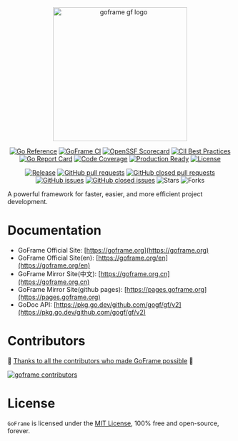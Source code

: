 
<div align=center>
<img src="https://goframe.org/img/logo_full.png" width="300" alt="goframe gf logo"/>

[![Go Reference](https://pkg.go.dev/badge/github.com/gogf/gf/v2.svg)](https://pkg.go.dev/github.com/gogf/gf/v2)
[![GoFrame CI](https://github.com/gogf/gf/actions/workflows/ci-main.yml/badge.svg)](https://github.com/gogf/gf/actions/workflows/ci-main.yml)
[![OpenSSF Scorecard](https://api.securityscorecards.dev/projects/github.com/gogf/gf/badge)](https://scorecard.dev/viewer/?uri=github.com/gogf/gf)
[![CII Best Practices](https://bestpractices.coreinfrastructure.org/projects/9233/badge)](https://bestpractices.coreinfrastructure.org/projects/9233)
[![Go Report Card](https://goreportcard.com/badge/github.com/gogf/gf/v2)](https://goreportcard.com/report/github.com/gogf/gf/v2)
[![Code Coverage](https://codecov.io/gh/gogf/gf/branch/master/graph/badge.svg)](https://codecov.io/gh/gogf/gf)
[![Production Ready](https://img.shields.io/badge/production-ready-blue.svg?style=flat)](https://github.com/gogf/gf)
[![License](https://img.shields.io/github/license/gogf/gf.svg?style=flat)](https://github.com/gogf/gf)

[![Release](https://img.shields.io/github/v/release/gogf/gf?style=flat)](https://github.com/gogf/gf/releases)
[![GitHub pull requests](https://img.shields.io/github/issues-pr/gogf/gf?style=flat)](https://github.com/gogf/gf/pulls)
[![GitHub closed pull requests](https://img.shields.io/github/issues-pr-closed/gogf/gf?style=flat)](https://github.com/gogf/gf/pulls?q=is%3Apr+is%3Aclosed)
[![GitHub issues](https://img.shields.io/github/issues/gogf/gf?style=flat)](https://github.com/gogf/gf/issues)
[![GitHub closed issues](https://img.shields.io/github/issues-closed/gogf/gf?style=flat)](https://github.com/gogf/gf/issues?q=is%3Aissue+is%3Aclosed)
![Stars](https://img.shields.io/github/stars/gogf/gf?style=flat)
![Forks](https://img.shields.io/github/forks/gogf/gf?style=flat)

</div>

A powerful framework for faster, easier, and more efficient project development.


# Documentation

- GoFrame Official Site: [https://goframe.org](https://goframe.org)
- GoFrame Official Site(en): [https://goframe.org/en](https://goframe.org/en)
- GoFrame Mirror Site(中文): [https://goframe.org.cn](https://goframe.org.cn)
- GoFrame Mirror Site(github pages): [https://pages.goframe.org](https://pages.goframe.org)
- GoDoc API: [https://pkg.go.dev/github.com/gogf/gf/v2](https://pkg.go.dev/github.com/gogf/gf/v2)


# Contributors

💖 [Thanks to all the contributors who made GoFrame possible](https://github.com/gogf/gf/graphs/contributors) 💖

<a href="https://github.com/gogf/gf/graphs/contributors">
<img src="https://goframe.org/img/contributors.svg?version=v2.9.3" alt="goframe contributors"/>
</a>

# License

`GoFrame` is licensed under the [MIT License](LICENSE), 100% free and open-source, forever.
